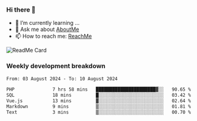 ### Hi there 👋

- 🌱 I’m currently learning ...
- 💬 Ask me about [AboutMe](https://www.itzcy.com/about)
- 📫 How to reach me: [ReachMe](https://www.itzcy.com/about)

![ReadMe Card](https://github-readme-stats-ten-gilt.vercel.app/api?username=SuperChenYun&show_icons=true&title_color=fff&icon_color=79ff97&text_color=9f9f9f&bg_color=151515&hide_border=true)

### Weekly development breakdown
<!--START_SECTION:waka-->

```txt
From: 03 August 2024 - To: 10 August 2024

PHP              7 hrs 58 mins   ██████████████████████▓░░   90.65 %
SQL              18 mins         █░░░░░░░░░░░░░░░░░░░░░░░░   03.42 %
Vue.js           13 mins         ▓░░░░░░░░░░░░░░░░░░░░░░░░   02.64 %
Markdown         9 mins          ▒░░░░░░░░░░░░░░░░░░░░░░░░   01.81 %
Text             3 mins          ▒░░░░░░░░░░░░░░░░░░░░░░░░   00.70 %
```

<!--END_SECTION:waka-->
